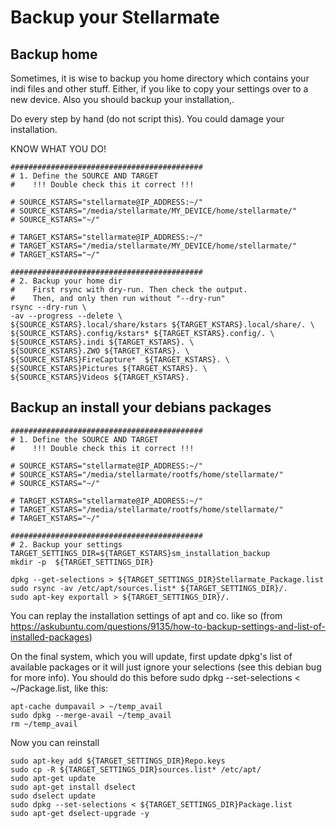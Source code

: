 # Backup your Stellarmate

## Backup home

Sometimes, it is wise to backup you home directory which contains your indi files and other stuff. Either, if you like to copy your settings over to a new device.
Also you should backup your installation,.

Do every step by hand (do not script this). You could damage your installation. 

KNOW WHAT YOU DO!

    ###########################################
    # 1. Define the SOURCE AND TARGET
    #    !!! Double check this it correct !!!
    
    # SOURCE_KSTARS="stellarmate@IP_ADDRESS:~/"
    # SOURCE_KSTARS="/media/stellarmate/MY_DEVICE/home/stellarmate/"
    # SOURCE_KSTARS="~/"
    
    # TARGET_KSTARS="stellarmate@IP_ADDRESS:~/"
    # TARGET_KSTARS="/media/stellarmate/MY_DEVICE/home/stellarmate/"
    # TARGET_KSTARS="~/"
    
    ###########################################
    # 2. Backup your home dir
    #    First rsync with dry-run. Then check the output. 
    #    Then, and only then run without "--dry-run"
    rsync --dry-run \
    -av --progress --delete \
    ${SOURCE_KSTARS}.local/share/kstars ${TARGET_KSTARS}.local/share/. \
    ${SOURCE_KSTARS}.config/kstars* ${TARGET_KSTARS}.config/. \
    ${SOURCE_KSTARS}.indi ${TARGET_KSTARS}. \
    ${SOURCE_KSTARS}.ZWO ${TARGET_KSTARS}. \
    ${SOURCE_KSTARS}FireCapture*  ${TARGET_KSTARS}. \
    ${SOURCE_KSTARS}Pictures ${TARGET_KSTARS}. \
    ${SOURCE_KSTARS}Videos ${TARGET_KSTARS}. 


## Backup an install your debians packages 

    ###########################################
    # 1. Define the SOURCE AND TARGET
    #    !!! Double check this it correct !!!
    
    # SOURCE_KSTARS="stellarmate@IP_ADDRESS:~/"
    # SOURCE_KSTARS="/media/stellarmate/rootfs/home/stellarmate/"
    # SOURCE_KSTARS="~/"
    
    # TARGET_KSTARS="stellarmate@IP_ADDRESS:~/"
    # TARGET_KSTARS="/media/stellarmate/rootfs/home/stellarmate/"
    # TARGET_KSTARS="~/"
       
    ###########################################
    # 2. Backup your settings
    TARGET_SETTINGS_DIR=${TARGET_KSTARS}sm_installation_backup
    mkdir -p  ${TARGET_SETTINGS_DIR}
    
    dpkg --get-selections > ${TARGET_SETTINGS_DIR}Stellarmate_Package.list
    sudo rsync -av /etc/apt/sources.list* ${TARGET_SETTINGS_DIR}/.
    sudo apt-key exportall > ${TARGET_SETTINGS_DIR}/.
    

You can replay the installation settings of apt and co. like so (from https://askubuntu.com/questions/9135/how-to-backup-settings-and-list-of-installed-packages)

On the final system, which you will update, first update dpkg's list of available packages or it will just ignore your selections (see this debian bug for more info). You should do this before sudo dpkg --set-selections < ~/Package.list, like this:

    apt-cache dumpavail > ~/temp_avail
    sudo dpkg --merge-avail ~/temp_avail
    rm ~/temp_avail

Now you can reinstall

    sudo apt-key add ${TARGET_SETTINGS_DIR}Repo.keys
    sudo cp -R ${TARGET_SETTINGS_DIR}sources.list* /etc/apt/
    sudo apt-get update
    sudo apt-get install dselect
    sudo dselect update
    sudo dpkg --set-selections < ${TARGET_SETTINGS_DIR}Package.list
    sudo apt-get dselect-upgrade -y





    
